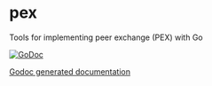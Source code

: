 pex
===

Tools for implementing peer exchange (PEX) with Go

[![GoDoc](http://godoc.org/github.com/spolab/pex?status.png)](http://godoc.org/github.com/spo-next/spo/src/daemon/pex)

[Godoc generated documentation](http://godoc.org/github.com/spo-next/spo/src/daemon/pex)

